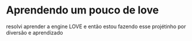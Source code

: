 # Aprendendo um pouco de love
 resolvi aprender a engine LOVE e então estou fazendo esse projétinho por diversão e aprendizado
